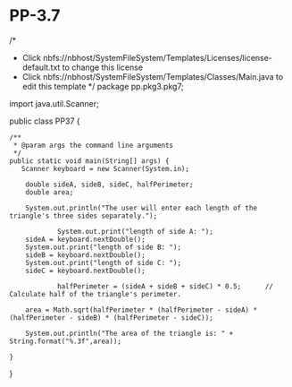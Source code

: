 # PP-3.7

/*
 * Click nbfs://nbhost/SystemFileSystem/Templates/Licenses/license-default.txt to change this license
 * Click nbfs://nbhost/SystemFileSystem/Templates/Classes/Main.java to edit this template
 */
package pp.pkg3.pkg7;

import java.util.Scanner;

public class PP37 {

    /**
     * @param args the command line arguments
     */
    public static void main(String[] args) {
       Scanner keyboard = new Scanner(System.in);

		double sideA, sideB, sideC, halfPerimeter;		
		double area;

		System.out.println("The user will enter each length of the triangle's three sides separately.");
                
                System.out.print("length of side A: ");
		sideA = keyboard.nextDouble();
		System.out.print("length of side B: ");
		sideB = keyboard.nextDouble();
		System.out.print("length of side C: ");
		sideC = keyboard.nextDouble();
                
                halfPerimeter = (sideA + sideB + sideC) * 0.5;		// Calculate half of the triangle's perimeter. 

		area = Math.sqrt(halfPerimeter * (halfPerimeter - sideA) * (halfPerimeter - sideB) * (halfPerimeter - sideC));

		System.out.println("The area of the triangle is: " + String.format("%.3f",area));

    }
    
}
